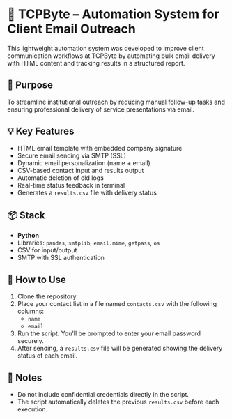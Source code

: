 # 🧠 TCPByte – Automation System for Client Email Outreach

This lightweight automation system was developed to improve client communication workflows at TCPByte by automating bulk email delivery with HTML content and tracking results in a structured report.

## 🚀 Purpose

To streamline institutional outreach by reducing manual follow-up tasks and ensuring professional delivery of service presentations via email.

## 💡 Key Features

- HTML email template with embedded company signature
- Secure email sending via SMTP (SSL)
- Dynamic email personalization (name + email)
- CSV-based contact input and results output
- Automatic deletion of old logs
- Real-time status feedback in terminal
- Generates a `results.csv` file with delivery status

## 📦 Stack

- **Python**
- Libraries: `pandas`, `smtplib`, `email.mime`, `getpass`, `os`
- CSV for input/output
- SMTP with SSL authentication

## 📁 How to Use

1. Clone the repository.
2. Place your contact list in a file named `contacts.csv` with the following columns:
   - `name`
   - `email`
3. Run the script. You’ll be prompted to enter your email password securely.
4. After sending, a `results.csv` file will be generated showing the delivery status of each email.

## 📌 Notes

- Do not include confidential credentials directly in the script.
- The script automatically deletes the previous `results.csv` before each execution.


